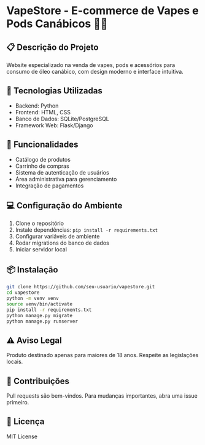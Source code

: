 # VapeStore - E-commerce de Vapes e Pods Canábicos 🌿💨

## 📋 Descrição do Projeto
Website especializado na venda de vapes, pods e acessórios para consumo de óleo canábico, com design moderno e interface intuitiva.

## 🚀 Tecnologias Utilizadas
- Backend: Python 
- Frontend: HTML, CSS
- Banco de Dados: SQLite/PostgreSQL
- Framework Web: Flask/Django

## 🔧 Funcionalidades
- Catálogo de produtos
- Carrinho de compras
- Sistema de autenticação de usuários
- Área administrativa para gerenciamento
- Integração de pagamentos

## 💻 Configuração do Ambiente
1. Clone o repositório
2. Instale dependências: `pip install -r requirements.txt`
3. Configurar variáveis de ambiente
4. Rodar migrations do banco de dados
5. Iniciar servidor local

## 📦 Instalação
```bash
git clone https://github.com/seu-usuario/vapestore.git
cd vapestore
python -m venv venv
source venv/bin/activate
pip install -r requirements.txt
python manage.py migrate
python manage.py runserver
```

## ⚠️ Aviso Legal
Produto destinado apenas para maiores de 18 anos. Respeite as legislações locais.

## 🤝 Contribuições
Pull requests são bem-vindos. Para mudanças importantes, abra uma issue primeiro.

## 📄 Licença
MIT License